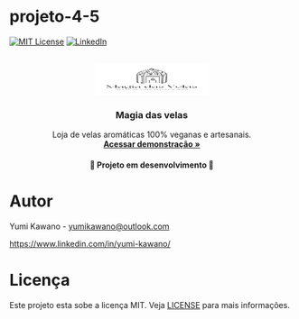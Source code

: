 # projeto-4-5

[![MIT License](https://img.shields.io/github/license/othneildrew/Best-README-Template.svg?style=for-the-badge
)](https://github.com/yumikawano/projeto-4-5/blob/main/LICENSE)
[![LinkedIn](https://img.shields.io/badge/-LinkedIn-black.svg?style=for-the-badge&logo=linkedin&colorB=555)](https://www.linkedin.com/in/yumi-kawano/)


<br />
<div align="center">
    <a href="https://sad-cori-ec4c3e.netlify.app/">
    <img src="front-end/src/assets/images/logo.png" alt="Logo Magia das Velas" width="200" height="55">
  </a>

  <h3 align="center">Magia das velas</h3>

  <p align="center">
   Loja de velas aromáticas 100% veganas e artesanais.
    <br />
    <a href=""><strong>Acessar demonstração »</strong></a>
  </p>

  <h4 align="center"> 
    🚧  Projeto em desenvolvimento  🚧
  </h4>
</div>


# Autor
Yumi Kawano - yumikawano@outlook.com

https://www.linkedin.com/in/yumi-kawano/


# Licença

Este projeto esta sobe a licença MIT. Veja [LICENSE](https://github.com/yumikawano/projeto-4-5/blob/main/LICENSE) para mais informações.